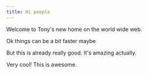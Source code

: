 ```yaml
---
title: Hi people
---
```

Welcome to Tony's new home on the world wide web.

Ok things can be a bit faster maybe

But this is already really good. It's amazing actually.

Very cool! This is awesome.
